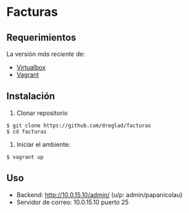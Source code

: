 # Facturas

## Requerimientos
La versión *más reciente* de:
 - [Virtualbox][1]
 - [Vagrant][2]

## Instalación
  1. Clonar repositorio
  ```{r, engine='bash'}
  $ git clone https://github.com/dreglad/facturas
  $ cd facturas
  ```
  
  1. Iniciar el ambiente:
  ```{r, engine='bash'}
  $ vagrant up
  ```

## Uso
  - Backend: http://10.0.15.10/admin/ (u/p: admin/papanicolau)
  - Servidor de correo: 10.0.15.10 puerto 25

  [1]: https://www.virtualbox.org/ "Oracle Virtualbox"
  [2]: https://www.vagrantup.com/ "Vagrant"

